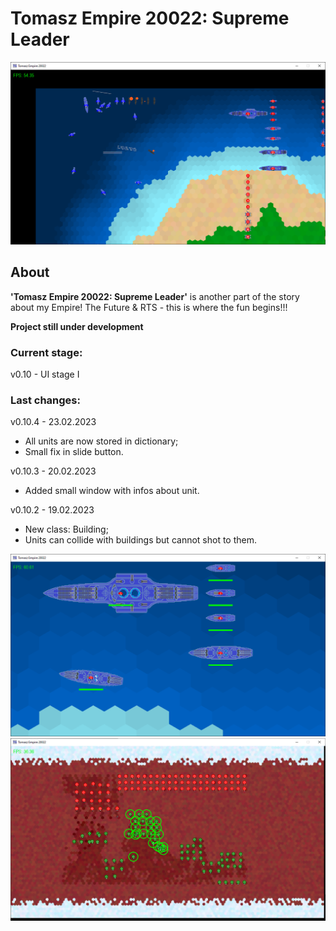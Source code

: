 # Tomasz Empire 20022: Supreme Leader

<p align="center">
  <img src="screens/screenshot1_20230115.png" alt="Tomasz Empire 20022">
</p>

## About
**'Tomasz Empire 20022: Supreme Leader'** is another part of the story about my Empire! The Future &amp; RTS - this is where the fun begins!!!

**Project still under development**

### Current stage:
v0.10 - UI stage I

### Last changes: 
v0.10.4 - 23.02.2023

* All units are now stored in dictionary;
* Small fix in slide button.

v0.10.3 - 20.02.2023

* Added small window with infos about unit.

v0.10.2 - 19.02.2023

* New class: Building;
* Units can collide with buildings but cannot shot to them.

<p align="center">
  <img src="screens/screenshot2_20230115.png" alt="Tomasz Empire 20022 - Fleet">
  <br />
  <img src="screens/screenshot3_20230115.png" alt="Tomasz Empire 20022 - Mars poles Map">
</p>
